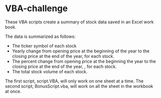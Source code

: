 # VBA-challenge

These VBA scripts create a summary of stock data saved in an Excel work book. 

The data is summarized as follows:

- The ticker symbol of each stock
- Yearly change from opening price at the beginning of the year to the closing price at the end of the year, for each stock.
- The percent change from opening price at the beginning the year to the closing price at the end of the year, , for each stock.
- The total stock volume of each stock.


The first script, script.VBA, will only work on one sheet at a time. 
The second script, BonusScript.vba, will work on all the sheet in the workbook at once. 
